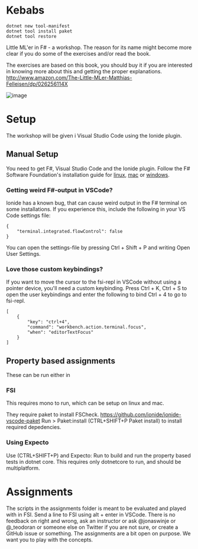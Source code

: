 # Kebabs

```
dotnet new tool-manifest
dotnet tool install paket
dotnet tool restore
```

Little ML'er in F# - a workshop.
The reason for its name might become more clear if you do some of the exercises and/or read the book.

The exercises are based on this book, you should buy it if you are interested in knowing more about this and getting the proper explanations.
<http://www.amazon.com/The-Little-MLer-Matthias-Felleisen/dp/026256114X>

![image](https://m.media-amazon.com/images/I/51s4p7t9llL._SY445_SX342_.jpg)

# Setup

The workshop will be given i Visual Studio Code using the Ionide plugin.

## Manual Setup

You need to get F#, Visual Studio Code and the Ionide plugin.
Follow the F# Software Foundation's installation guide for [linux](http://fsharp.org/use/linux/), [mac](http://fsharp.org/use/mac/) or [windows](http://fsharp.org/use/windows/).

### Getting weird F#-output in VSCode?

Ionide has a known bug, that can cause weird output in the F# terminal on some installations.
If you experience this, include the following in your VS Code settings file:

```
{
    "terminal.integrated.flowControl": false
}
```

You can open the settings-file by pressing Ctrl + Shift + P and writing Open User Settings.

### Love those custom keybindings?

If you want to move the cursor to the fsi-repl in VSCode without using a pointer device, you'll need a custom keybinding.
Press Ctrl + K, Ctrl + S to open the user keybindings and enter the following to bind Ctrl + 4 to go to fsi-repl.

```
[
    {
        "key": "ctrl+4",
        "command": "workbench.action.terminal.focus",
        "when": "editorTextFocus"
    }
]
```

## Property based assignments

These can be run either in

### FSI

This requires mono to run, which can be setup on linux and mac.

They require paket to install FSCheck. <https://github.com/ionide/ionide-vscode-paket>
Run > Paket:install  (CTRL+SHIFT+P   Paket install) to install required depedencies.

### Using Expecto

Use (CTRL+SHIFT+P) and Expecto: Run to build and run the property based tests in dotnet core.
This requires only dotnetcore to run, and should be multiplatform.

# Assignments

The scripts in the assignments folder is meant to be evaluated and played with in FSI. Send a line to FSI using alt + enter in VSCode. There is no feedback on right and wrong, ask an instructor or ask @jonaswinje or @_teodoran or someone else on Twitter if  you are not sure, or create a GitHub issue or something. The assignments are a bit open on purpose. We want you to play with the concepts.
